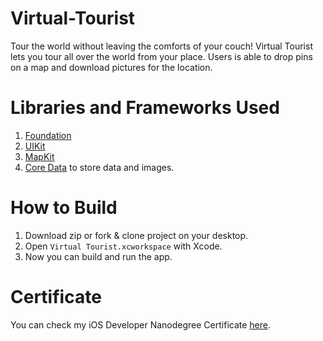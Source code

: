 # Virtual-Tourist

Tour the world without leaving the comforts of your couch! Virtual Tourist lets you tour all over the world from your place. Users is able to drop pins on a map and download pictures for the location.

# Libraries and Frameworks Used

1. [Foundation](https://developer.apple.com/documentation/foundation)
2. [UIKit](https://developer.apple.com/documentation/uikit)
3. [MapKit](https://developer.apple.com/documentation/mapkit)
4. [Core Data](https://developer.apple.com/documentation/coredata) to store data and images.

# How to Build

1. Download zip or fork & clone project on your desktop.
2. Open `Virtual Tourist.xcworkspace` with Xcode.
3. Now you can build and run the app.

# Certificate

You can check my iOS Developer Nanodegree Certificate [here](https://confirm.udacity.com/2DTEPF5).

